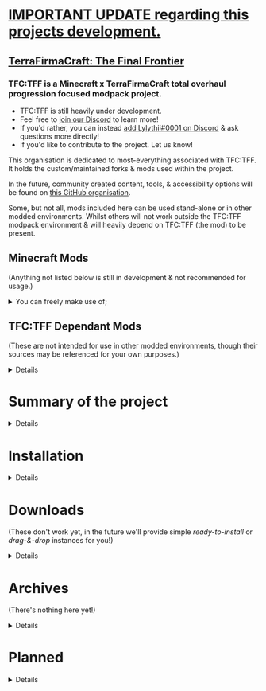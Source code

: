 # [IMPORTANT UPDATE regarding this projects development.](http://tfctff.com/assets/blog/posts/2023/11/30/Notice.html)

## [TerraFirmaCraft: The Final Frontier](https://github.com/terrafirmacraft-the-final-frontier)
### TFC:TFF is a Minecraft x TerraFirmaCraft total overhaul progression focused modpack project.
- TFC:TFF is still heavily under development.
- Feel free to [join our Discord](https://discord.gg/EeGWgbwwrJ) to learn more!
- If you'd rather, you can instead [add Lylythii#0001 on Discord](https://discord.com/users/857969485670383647) & ask questions more directly!
- If you'd like to contribute to the project. Let us know!

This organisation is dedicated to most-everything associated with TFC:TFF. It holds the custom/maintained forks & mods used within the project.

In the future, community created content, tools, & accessibility options will be found on [this GitHub organisation](https://github.com/TFCTFF).

Some, but not all, mods included here can be used stand-alone or in other modded environments. Whilst others will not work outside the TFC:TFF modpack environment & will heavily depend on TFC:TFF (the mod) to be present.


## Minecraft Mods
(Anything not listed below is still in development & not recommended for usage.)

<details>
<summary>You can freely make use of;</summary> 
  
- [Dramatic Trees](https://curseforge.com/minecraft/mc-mods/dramatictrees) | Fork & continuation of Dynamic Trees, with custom tree-felling sounds, behaviours & more!
- [Roughly Enough ID's](https://curseforge.com/minecraft/mc-mods/reid) | Fork & continuation of Just Enough ID's. Includes some new fixes for compatibility with mods such as Twilight Forest. No more Item/Block/Biome ID limits!
- [File Director](https://curseforge.com/minecraft/mc-mods/filedirector) | Download files, mods, configs, & more! From remote sources anywhere on the internet! The perfect modpack development tool!
- [TFC Addon Framework](https://github.com/TerraFirmaCraft-The-Final-Frontier/TFC-Add-on-Framework) | Framework to assist in the development of TerraFirmaCraft Addons!
- [Records](https://curseforge.com/minecraft/mc-mods/records) | Create custom music discs in Minecraft!
- [Entifier](https://curseforge.com/minecraft/mc-mods/entifier) | Configure the shapes, sizes, health & behaviours of entities!
- [Sink](https://www.curseforge.com/minecraft/mc-mods/sink) | Configure what armour/equipment will make you sink in fluids!
  
</details>

## TFC:TFF Dependant Mods
(These are not intended for use in other modded environments, though their sources may be referenced for your own purposes.)
<details>
  
- TFC:TFF | The core mod of TFC:TFF, a fork of TerraFirmaCraft: The Next Generation.
- Aetherica | TFF specific fork of The Aether, converting The Aether into a TFF addon.
- Twilight Forest (pending new name) | TFF specific fork of The Twilight Forest, converting The Twilight Forest into a TFF addon.
- TFF Tech | TFF specific fork of TFC Tech, should be merged into TFF natively.
  
</details>

# Summary of the project
<details>

*pending...*

</details>

# Installation
<details>
  
- TFF (the modpack) has a rather unique installation, unlike all other modpacks out there! Installation is as simple as dropping a single mod & configuration file into your Minecraft instance. This also means TFF is modpack launcher agnostic! It can be installed anywhere.
- Pick your favourite launcher, be it CurseForge, PrismLauncher, ATLauncher, GDLauncher, MultiMC, Technic, Vanilla, or otherwise... Create a new 1.12.2 Forge profile, & away you go! TFF will handle the installation, configuration, patching *& even updating!* of everything all by itself!
- This also makes TFF the first modpack of its kind, & a modpack that will never need to be given future updates on distribution sites such as CurseForge, Modrinth or GitHub! (We will provide a single ready-to-use modpack instance on those sites, if you'd rather download it from those distributors.)
  
</details>

# Downloads
(These don't work yet, in the future we'll provide simple *ready-to-install* or *drag-&-drop* instances for you!)
<details>

### Drag-&-Drop releases can be dropped into any valid 1.12.2 Forge modpack instance. Launcher specific instances will generally only work on those launchers or compatible launchers.
- [CurseForge Instance!]()
- [Modrinth Instance!]()
- [PrismLauncher/MultiMC/similar Instance!]()
- [Technic Launcher Instance!]()
- [GDLauncher Instance!]()
- [ATLauncher Instance!]()
- [GitHub Drag-&-Drop Release!]()
- [Discord Drag-&-Drop Release!]()

</details>

# Archives
(There's nothing here yet!)
<details>

### Created for the purpose of project archival. We feel archival is an important thing!
### For this reason also, we keep private archives of the modpacks version history, that are allowed to be sent to GitHub's own Arctic Code Vault.
- [Archive.org Drag-&-Drop Release!]()
- [Archive.org (Archival Purpose) releases-with-disabled-updaters]()
- [GitHub Archives]()

</details>

# Planned
<details>
 
- Custom Launcher for installing the project.
 
</details>
